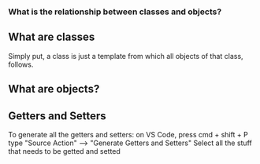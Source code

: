 ### What is the relationship between classes and objects?

## What are classes

Simply put, a class is just a template from which all objects of that class, follows.

## What are objects?

## Getters and Setters

To generate all the getters and setters:
on VS Code, press cmd + shift + P
type "Source Action" --> "Generate Getters and Setters"
Select all the stuff that needs to be getted and setted
